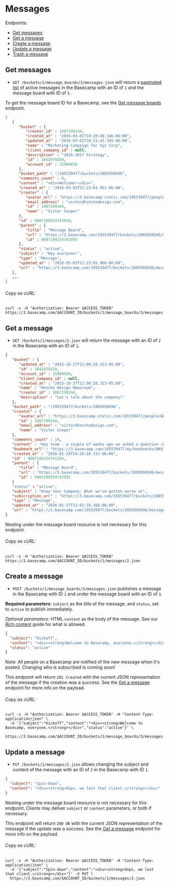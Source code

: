 Messages
========

Endpoints:

- [Get messages](#get-messages)
- [Get a message](#get-a-message)
- [Create a message](#create-a-message)
- [Update a message](#update-a-message)
- [Trash a message][1]

Get messages
------------

* `GET /buckets/1/message_boards/3/messages.json` will return a [paginated list][2] of active messages in the Basecamp with an ID of `1` and the message board with ID of `3`.

To get the message board ID for a Basecamp, see the [Get message boards][3] endpoint.

``` json
[
   {
      "bucket" : {
         "creator_id" : 1007299144,
         "created_at" : "2016-03-01T10:20:40.146-06:00",
         "updated_at" : "2016-03-01T10:21:42.345-06:00",
         "name" : "Marketing Campaign for Xyz Corp",
         "client_company_id" : null,
         "description" : "2016-2017 Strategy",
         "id" : 1042979260,
         "account_id" : 31989850
      },
      "bucket_path" : "/195539477/buckets/2085958506",
      "comments_count" : 0,
      "content" : "<div>Welcome!</div>",
      "created_at" : "2016-03-03T21:23:01.951-06:00",
      "creator" : {
         "avatar_url" : "https://3.basecamp-static.com/195539477/people/BAhpBEgqCjw=--8266bb0507508f3d46050d57b65924d5e2a005f3/avatar-64-x4",
         "email_address" : "victor@honchodesign.com",
         "id" : 1007299144,
         "name" : "Victor Cooper"
      },
      "id" : 9007199254743018,
      "parent" : {
         "title" : "Message Board",
         "url" : "https://3.basecamp.com/195539477/buckets/2085958506/message_boards/9007199254742955",
         "id" : 9007199254742955
      },
      "status" : "active",
      "subject" : "Hey everyone!",
      "type" : "Message",
      "updated_at" : "2016-03-03T21:23:01.968-06:00",
      "url" : "https://3.basecamp.com/195539477/buckets/2085958506/messages/9007199254743018"
   },
   ...
]
```

###### Copy as cURL:

``` shell
curl -s -H "Authorization: Bearer $ACCESS_TOKEN" https://3.basecamp.com/$ACCOUNT_ID/buckets/1/message_boards/3/messages.json
```


Get a message
-------------

* `GET /buckets/1/messages/2.json` will return the message with an ID of `2` in the Basecamp with an ID of `1`.

``` json
{
   "bucket" : {
      "updated_at" : "2015-10-27T12:00:28.313-05:00",
      "id" : 1042979250,
      "account_id" : 31989850,
      "client_company_id" : null,
      "created_at" : "2015-10-27T12:00:28.313-05:00",
      "name" : "Honcho Design Newsroom",
      "creator_id" : 1007299144,
      "description" : "Let's talk about the company!"
   },
   "bucket_path" : "/195539477/buckets/2085958496",
   "creator" : {
      "avatar_url" : "https://3.basecamp-static.com/195539477/people/BAhpBEgqCjw=--8266bb0507508f3d46050d57b65924d5e2a005f3/avatar-64-x4",
      "id" : 1007299144,
      "email_address" : "victor@honchodesign.com",
      "name" : "Victor Cooper"
   },
   "comments_count" : 10,
   "content" : "Hey team - a couple of weeks ago we asked a question in Know Your Company - 'What have we gotten worse at over the last year?'<br/><br/>\n\n  Of course I had hoped nothing, but that's probably not realistic. 😬 I read a lot of great feedback, but the general theme is that we've gotten much worse with overwork. That our clients demand even more of our time, and we haven't grown necessarily.<br/><br/>\n\n  That means more work across the same amount of people, which means longer days, more weekend work, and ultimately more burn out. And as our clients have grown, so has our geographic dispersal - bigger clients means more travel. And that's not helping us get any more done either.<br/><br/>\n\n  I want you to know I hear you. This is unacceptable from my perspective. I knew we were taking a hit work wise and couldn't sustain it, but I didn't know it was this bad. That's my fault.<br/><br/>\n\n  So here's what we going to do, immediately:\n  <ul>\n    <li>If you know you're working more than 45 hours a week, just stop. Seriously, just stop. The work will still be there, and it will be better for it if you take some time away from it. I know this is easier said than done.</li>\n    <li>Talk to your manager, ASAP. Honestly, if deadlines need to move, so be it. If deliverables need to be cut, so be it.</li>\n    <li>Plan vacation, now. Stop procrastinating and say you'll figure it out later. You won't. Plan with your teams and get a slot of at minimum 3-4 days off in row, preferably a week or more.</li>\n    <li>Myself and the management team are looking at clients across the board. We're going to strongly consider firing the least profitable clients. We're at a good size and aren't going to grow for the sake of it. This is longer term planning. We can't ditch clients overnight, but in the next 6 months expect reduction in low-profit, or painful clients.</li>\n    <li>Try to avoid working weekends at all costs. I know an email or two might have to be sent. Resist the urge.</li>\n    <li>We're bringing on more contractors to ease the burden of work across more people.</li>\n  </ul><br/>\n\n  I know this sounds a bit like I'm preaching -- that in reality, the client work can't just stop. But believe me, it can. We can manage our clients if we know what we need to do. The quality of our work, and the quality of your lives has always been what has made us great. We're not about to just give that up, even though I've failed to recognize it until it got to this point. For that, I'm sorry. But I think we can turn it around.<br/><br/>\n\n  I'll update you soon on where everything stands soon. Thanks for all your hard work. Now go take a breather.<br/><br/>\n\n  -Victor",
   "bookmark_url" : "https://3.basecamp.com/195539477/my/bookmarks/BAh7CEkiCGdpZAY6BkVUSSI0Z2lkOi8vYmMzL1JlY29yZGluZy85MDA3MTk5MjU0NzQxMjg0P2V4cGlyZXNfaW4GOwBUSSIMcHVycG9zZQY7AFRJIg1yZWFkYWJsZQY7AFRJIg9leHBpcmVzX2F0BjsAVDA=--cc06ad7b09ccc6ab6f6bda67b01ba0bfd651e221",
   "created_at" : "2016-01-20T14:26:28.313-06:00",
   "id" : 9007199254741284,
   "parent" : {
      "title" : "Message Board",
      "url" : "https://3.basecamp.com/195539477/buckets/2085958506/message_boards/9007199254742955",
      "id" : 9007199254742955
   }
   "status" : "active",
   "subject" : "Know Your Company: What we've gotten worse at",
   "subscription_url" : "https://3.basecamp.com/195539477/buckets/2085958496/recordings/9007199254741284/subscription",
   "type" : "Message",
   "updated_at" : "2016-01-27T11:01:39.368-06:00",
   "url" : "https://3.basecamp.com/195539477/buckets/2085958496/messages/9007199254741284"
}
```

Nesting under the message board resource is not necessary for this endpoint.

###### Copy as cURL:

``` shell
curl -s -H "Authorization: Bearer $ACCESS_TOKEN" https://3.basecamp.com/$ACCOUNT_ID/buckets/1/messages/2.json
```


Create a message
----------------

* `POST /buckets/1/message_boards/3/messages.json` publishes a message in the Basecamp with ID `1` and under the message board with an ID of `3`.

**Required parameters**: `subject` as the title of the message, and `status`, set to `active` to publish immediately.

_Optional parameters_: HTML `content` as the body of the message. See our [Rich content][4] guide for what is allowed.

``` json
{
  "subject": "Kickoff",
  "content": "<div><strong>Welcome to Basecamp, everyone.</strong></div>",
  "status": "active"
}
```

Note: All people on a Basecamp are notified of the new message when it's posted. Changing who is subscribed is coming soon!

This endpoint will return `201 Created` with the current JSON representation of the message if the creation was a success. See the [Get a message](#get-a-message) endpoint for more info on the payload.

###### Copy as cURL:

``` shell
curl -s -H "Authorization: Bearer $ACCESS_TOKEN" -H "Content-Type: application/json" \
  -d '{"subject":"Kickoff","content":"<div><strong>Welcome to Basecamp, everyone.</strong></div>","status":"active"}' \
  https://3.basecamp.com/$ACCOUNT_ID/buckets/1/message_boards/3/messages.json
```


Update a message
----------------

* `PUT /buckets/1/messages/2.json` allows changing the subject and content of the message with an ID of `2` in the Basecamp with ID `1`.

``` json
{
  "subject": "Spin-down",
  "content": "<div><strong>Oops, we lost that client.</strong></div>"
}
```

Nesting under the message board resource is not necessary for this endpoint. Clients may deliver `subject` or `content` parameters, or both if necessary.

This endpoint will return `200 OK` with the current JSON representation of the message if the update was a success. See the [Get a message](#get-a-message) endpoint for more info on the payload.

###### Copy as cURL:

``` shell
curl -s -H "Authorization: Bearer $ACCESS_TOKEN" -H "Content-Type: application/json" \
  -d '{"subject":"Spin-down","content":"<div><strong>Oops, we lost that client.</strong></div>"}' -X PUT \
  https://3.basecamp.com/$ACCOUNT_ID/buckets/1/messages/2.json
```


[1]: https://github.com/basecamp/bc3-api/blob/master/sections/recordings.md#trash-a-recording
[2]: https://github.com/basecamp/bc3-api/blob/master/README.md#pagination
[3]: https://github.com/basecamp/bc3-api/blob/master/sections/message_boards.md#message-boards
[4]: https://github.com/basecamp/bc3-api/blob/master/README.md#rich-content
